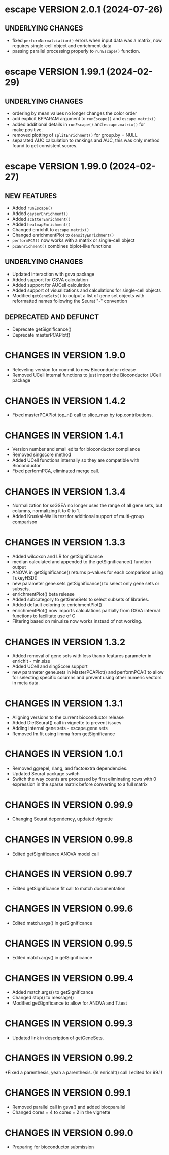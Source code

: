 # escape VERSION 2.0.1 (2024-07-26)

## UNDERLYING CHANGES

* fixed ```performNormalziation()``` errors when input.data was a matrix, now requires single-cell object and enrichment data
* passing parallel processing properly to ```runEscape()``` function.

# escape VERSION 1.99.1 (2024-02-29)

## UNDERLYING CHANGES

* ordering by mean values no longer changes the color order
* add explicit BPPARAM argument to ```runEscape()``` and ```escape.matrix()```
* added additional details in ```runEscape()``` and ```escape.matrix()``` for make.positive.
* removed plotting of ```splitEnrichment()``` for group.by = NULL
* separated AUC calculation to rankings and AUC, this was only method found to get consistent scores.


# escape VERSION 1.99.0 (2024-02-27)

## NEW FEATURES

* Added ```runEscape()```
* Added ```geyserEnrichment()```
* Added ```scatterEnrichment()```
* Added ```heatmapEnrichment()```
* Changed enrichIt to ```escape.matrix()```
* Changed enrichmentPlot to ```densityEnrichment()```
* ```performPCA()``` now works with a matrix or single-cell object
* ```pcaEnrichment()``` combines biplot-like functions

## UNDERLYING CHANGES

* Updated interaction with gsva package
* Added support for GSVA calculation
* Added support for AUCell calculation
* Added support of visualizations and calculations for single-cell objects
* Modified ```getGeneSets()``` to output a list of gene set objects with reformatted names following the Seurat "-" convention

## DEPRECATED AND DEFUNCT

* Deprecate getSignificance()
* Deprecate masterPCAPlot()

# CHANGES IN VERSION 1.9.0
* Releveling version for commit to new Bioconductor release
* Removed UCell internal functions to just import the Bioconductor UCell package


# CHANGES IN VERSION 1.4.2
* Fixed masterPCAPlot top_n() call to slice_max by top.contributions.


# CHANGES IN VERSION 1.4.1
* Version number and small edits for bioconductor compliance
* Removed singscore method
* Added UCell functions internally so they are compatible with Bioconductor
* Fixed performPCA, eliminated merge call. 


# CHANGES IN VERSION 1.3.4
* Normalization for ssGSEA no longer uses the range of all gene sets, but columns, normalizing it to 0 to 1.
* Added Kruskal-Wallis test for additional support of multi-group comparison

# CHANGES IN VERSION 1.3.3
* Added wilcoxon and LR for getSignificance
* median calculated and appended to the getSignificance() function output
* ANOVA in getSignificance() returns p-values for each comparison using TukeyHSD()
* new parameter gene.sets getSignificance() to select only gene sets or subsets.
* enrichmentPlot() beta release
* Added subcategory to getGeneSets to select subsets of libraries.
* Added default coloring to enrichmentPlot()
* enrichmentPlot() now imports calculations partially from GSVA internal functions to facilitate use of C
* Filtering based on min.size now works instead of not working. 


# CHANGES IN VERSION 1.3.2
* Added removal of gene sets with less than x features parameter in enrichIt - min.size
* Added UCell and singScore support
* new parameter gene.sets in MasterPCAPlot() and performPCA() to allow for selecting specific columns and prevent using other numeric vectors in meta data. 


# CHANGES IN VERSION 1.3.1
* Aligning versions to the current bioconductor release
* Added DietSeurat() call in vignette to prevent issues
* Adding internal gene sets - escape.gene.sets
* Removed lm.fit using limma from getSignificance

# CHANGES IN VERSION 1.0.1

* Removed ggrepel, rlang, and factoextra dependencies.
* Updated Seurat package switch
* Switch the way counts are processed by first eliminating rows with 0 expression in the sparse matrix before converting to a full matrix

# CHANGES IN VERSION 0.99.9

* Changing Seurat dependency, updated vignette

# CHANGES IN VERSION 0.99.8

* Edited getSignificance ANOVA model call

# CHANGES IN VERSION 0.99.7

* Edited getSignificance fit call to match documentation

# CHANGES IN VERSION 0.99.6

* Edited match.args() in getSignificance

# CHANGES IN VERSION 0.99.5

* Edited match.args() in getSignificance

# CHANGES IN VERSION 0.99.4

* Added match.args() to getSignificance
* Changed stop() to message()
* Modified getSignficance to allow for ANOVA and T.test

# CHANGES IN VERSION 0.99.3

* Updated link in description of getGeneSets.

# CHANGES IN VERSION 0.99.2

*Fixed a parenthesis, yeah a parenthesis. (In enrichIt() call I edited for 99.1)

# CHANGES IN VERSION 0.99.1

* Removed parallel call in gsva() and added biocparallel
* Changed cores = 4 to cores = 2 in the vignette

# CHANGES IN VERSION 0.99.0

* Preparing for bioconductor submission